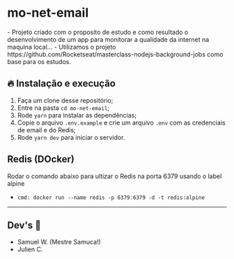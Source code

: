 # mo-net-email
<p align="left">
  - Projeto criado com o proposito de estudo e como resultado o desenvolvimento de um app para monitorar a qualidade da internet na maquina local...
  - Utilizamos o projeto https://github.com/Rocketseat/masterclass-nodejs-background-jobs como base para os estudos.
</p>

## 🔥 Instalação e execução

1. Faça um clone desse repositório;
2. Entre na pasta `cd mo-net-email`;
3. Rode `yarn` para instalar as dependências;
4. Copie o arquivo `.env.example` e crie um arquivo `.env` com as credenciais de email e do Redis;
7. Rode `yarn dev` para iniciar o servidor.

##  Redis (DOcker)
  Rodar o comando abaixo para ultizar o Redis na porta 6379 usando o label alpine
  - `cmd: docker run --name redis -p 6379:6379 -d -t redis:alpine`


---

##  Dev's 👨
- Samuel W. (Mestre Samuca!)
- Julien C.
